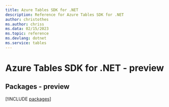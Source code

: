 ```yaml
---
title: Azure Tables SDK for .NET
description: Reference for Azure Tables SDK for .NET
author: christothes
ms.author: chriss
ms.data: 02/15/2023
ms.topic: reference
ms.devlang: dotnet
ms.service: tables
---
```

# Azure Tables SDK for .NET - preview
## Packages - preview
[!INCLUDE [packages](tables-index.md)]